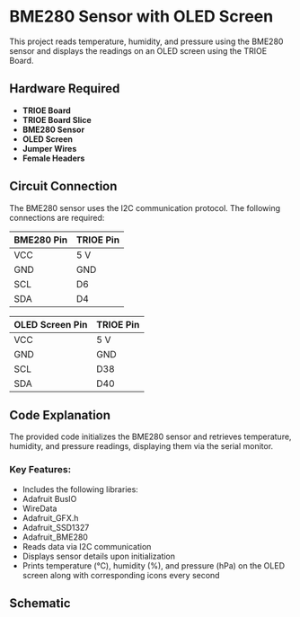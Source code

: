 # BME280 Sensor with OLED Screen

This project reads temperature, humidity, and pressure using the BME280 sensor and displays the readings on an OLED screen using the TRIOE Board.

## Hardware Required
- **TRIOE Board**
- **TRIOE Board Slice**
- **BME280 Sensor**
- **OLED Screen**
- **Jumper Wires**
- **Female Headers**

## Circuit Connection
The BME280 sensor uses the I2C communication protocol. The following connections are required:

| BME280 Pin | TRIOE Pin |                    
|------------|-----------|
| VCC        | 5 V      |                            
| GND        | GND       |                        
| SCL        | D6        |          
| SDA        | D4        |


 OLED Screen Pin | TRIOE Pin |
|------------|-----------|
| VCC        | 5 V      |
| GND        | GND       |
| SCL        | D38        |
| SDA        | D40        |


## Code Explanation
The provided code initializes the BME280 sensor and retrieves temperature, humidity, and pressure readings, displaying them via the serial monitor.

### Key Features:
- Includes the following libraries:
- Adafruit BusIO
- WireData
- Adafruit_GFX.h
- Adafruit_SSD1327
- Adafruit_BME280
- Reads data via I2C communication
- Displays sensor details upon initialization
- Prints temperature (°C), humidity (%), and pressure (hPa) on the OLED screen along with corresponding icons every second


## Schematic





